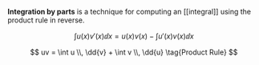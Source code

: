 **Integration by parts** is a technique for computing an [[integral]] using the product rule in reverse.

$$
\int u(x) v'(x) \dd{x} = u(x)v(x) - \int u'(x) v(x) \dd{x}
$$

$$
uv = \int u \\, \dd{v} + \int v \\, \dd{u} \tag{Product Rule}
$$

